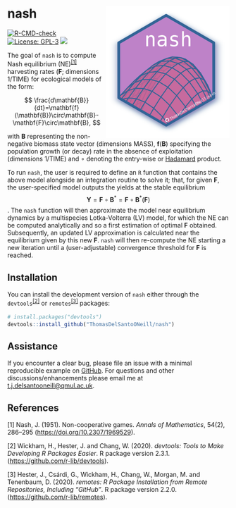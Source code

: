 
<!-- README.md is generated from README.Rmd. Please edit that file -->

# nash <a href='https://github.com/ThomasDelSantoONeill/nash'><img src='man/figures/nashlogo.svg' align="right" height="300" /></a>

<!-- badges: start -->

[![R-CMD-check](https://github.com/ThomasDelSantoONeill/nash/actions/workflows/R-CMD-check.yaml/badge.svg)](https://github.com/ThomasDelSantoONeill/nash/actions/workflows/R-CMD-check.yaml)
[![License:
GPL-3](https://img.shields.io/badge/license-GPL--3-blue.svg)](https://cran.r-project.org/web/licenses/GPL-3)
[![](https://img.shields.io/github/languages/code-size/ThomasDelSantoONeill/nash.svg)](https://github.com/ThomasDelSantoONeill/nash)
<!-- badges: end -->

The goal of `nash` is to compute Nash equilibrium
(NE)<sup>[\[1\]](#1)</sup> harvesting rates (**$\mathbf{F}$**; dimensions $1/\text{TIME}$)
for ecological models of the form:

$$
\frac{d\mathbf{B}}{dt}=\mathbf{f}(\mathbf{B})\circ\mathbf{B}-\mathbf{F}\circ\mathbf{B},
$$


with $\mathbf{B}$ representing the non-negative biomass state vector (dimensions $\text{MASS}$), $\mathbf{f}(\mathbf{B})$ specifying the population growth (or decay) rate in the absence of exploitation (dimensions $1/\text{TIME}$) and $\circ$ denoting the entry-wise or [Hadamard](https://en.wikipedia.org/wiki/Hadamard_product_(matrices))
product.

To run `nash`, the user is required to define an `R` function that contains the above model alongside an integration routine to solve it;
that, for given $\mathbf{F}$, the user-specified model outputs the yields at the stable equilibrium $$\mathbf{Y}=\mathbf{F}\circ\mathbf{B}^*=\mathbf{F}\circ\mathbf{B}^*(\mathbf{F})$$.
The `nash` function will then approximate the model near equilibrium dynamics by a multispecies Lotka-Volterra (LV) model, for which the NE
can be computed analytically and so a first estimation of optimal $\mathbf{F}$ obtained. Subsequently, an updated LV approximation is calculated near
the equilibrium given by this new $\mathbf{F}$. `nash` will then re-compute the NE starting a new iteration until a (user-adjustable) convergence threshold for $\mathbf{F}$ is reached.

## Installation

You can install the development version of `nash` either through the
`devtools`<sup>[\[2\]](#2)</sup> or `remotes`<sup>[\[3\]](#3)</sup>
packages:

``` r
# install.packages("devtools")
devtools::install_github("ThomasDelSantoONeill/nash")
```

## Assistance

If you encounter a clear bug, please file an issue with a minimal
reproducible example on
[GitHub](https://github.com/ThomasDelSantoONeill/nash/issues). For
questions and other discussions/enhancements please email me at
[t.j.delsantooneill@qmul.ac.uk](t.j.delsantooneill@qmul.ac.uk).

## References

<a id="1">\[1\]</a> Nash, J. (1951). Non-cooperative games. <i>Annals of
Mathematics</i>, 54(2), 286–295 (<https://doi.org/10.2307/1969529>).

<a id="2">\[2\]</a> Wickham, H., Hester, J. and Chang, W. (2020).
<i>devtools: Tools to Make Developing R Packages Easier</i>. R package
version 2.3.1. (<https://github.com/r-lib/devtools>).

<a id="3">\[3\]</a> Hester, J., Csárdi, G., Wickham, H., Chang, W.,
Morgan, M. and Tenenbaum, D. (2020). <i>remotes: R Package Installation
from Remote Repositories, Including “GitHub”</i>. R package version
2.2.0. (<https://github.com/r-lib/remotes>).
